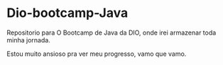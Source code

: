 # Dio-bootcamp-Java
Repositorio para O Bootcamp de Java da DIO, onde irei armazenar toda minha jornada.

Estou muito ansioso pra ver meu progresso, vamo que vamo.
